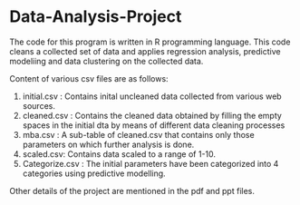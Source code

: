 # Data-Analysis-Project
The code for this program is written in R programming language. This code cleans a collected set of data and applies regression analysis, predictive modeliing and data clustering on the collected data.

Content of various csv files are as follows:
1) initial.csv : Contains inital uncleaned data collected from various web sources.
2) cleaned.csv : Contains the cleaned data obtained by filling the empty spaces in the initial dta by means of different data cleaning processes
3) mba.csv : A sub-table of cleaned.csv that contains only those parameters on which further analysis is done. 
4) scaled.csv: Contains data scaled to a range of 1-10. 
5) Categorize.csv : The initial parameters have been categorized into 4 categories using predictive modelling.

Other details of the project are mentioned in the pdf and ppt files.  
